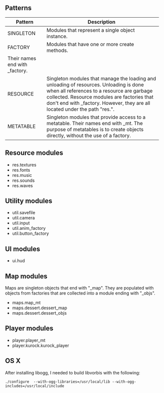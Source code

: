 ## Patterns

|  Pattern  |  Description |
|-----------|--------------|
| SINGLETON | Modules that represent a single object instance. |
| FACTORY   | Modules that have one or more create methods. <br>
              Their names end with _factory.|
| RESOURCE  | Singleton modules that manage the loading and unloading of resources. Unloading is done when all references to a resource are garbage collected. Resource modules are factories that don't end with _factory.  However, they are all located under the path "res.". |
| METATABLE | Singleton modules that provide access to a metatable.  Their names end with _mt. The purpose of metatables is to create objects directly, without the use of a factory. |

## Resource modules

* res.textures
* res.fonts
* res.music
* res.sounds
* res.waves

## Utility modules

* util.savefile
* util.camera
* util.input
* util.anim_factory  
* util.button_factory

## UI modules

* ui.hud

## Map modules

Maps are singleton objects that end with "_map". They are populated
with objects from factories that are collected into a module
ending with "_objs".

* maps.map_mt
* maps.dessert.dessert_map 
* maps.dessert.dessert_objs  

## Player modules

* player.player_mt
* player.kurock.kurock_player

## OS X

After installing libogg, I needed to build libvorbis with the following:

~~~
./configure  --with-ogg-libraries=/usr/local/lib --with-ogg-includes=/usr/local/include
~~~

